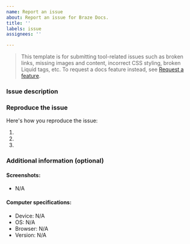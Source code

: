 ```yaml
---
name: Report an issue
about: Report an issue for Braze Docs.
title: ''
labels: issue
assignees: ''

---
```


> This template is for submitting tool-related issues such as broken links, missing images and content, incorrect CSS styling, broken Liquid tags, etc. To request a docs feature instead, see [Request a feature](https://github.com/braze-inc/braze-docs/issues/new?assignees=&labels=enhancement&projects=&template=request_a_feature.md&title=).

### Issue description
<!-- A clear and concise description of the issue. -->

### Reproduce the issue

Here's how you reproduce the issue:

1. <!-- Go to... -->
2. <!-- Click on... -->
3. <!-- See error. -->

### Additional information (optional)

#### Screenshots:
<!-- If applicable, add screenshots to show the issue. -->
- N/A

#### Computer specifications:

- Device: N/A
- OS: N/A
- Browser: N/A
- Version: N/A

